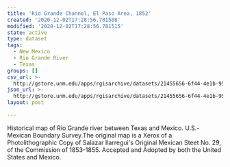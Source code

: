 ```yaml
---
title: 'Rio Grande Channel, El Paso Area, 1852'
created: '2020-12-02T17:28:56.781508'
modified: '2020-12-02T17:28:56.781515'
state: active
type: dataset
tags:
  - New Mexico
  - Rio Grande River
  - Texas
groups: []
csv_url: >-
  http://gstore.unm.edu/apps/rgisarchive/datasets/21455656-6f44-4e1b-95b2-6e6f75a6190a/riograndshp.derived.csv
json_url: >-
  http://gstore.unm.edu/apps/rgisarchive/datasets/21455656-6f44-4e1b-95b2-6e6f75a6190a/riograndshp.derived.json
layout: post

---
```

Historical map of Rio Grande river between Texas and Mexico. U.S.-Mexican Boundary Survey.The original map is a Xerox of a Photolithographic Copy of Salazar Ilarregui's Original Mexican Steet No. 29, of the Commission of 1853-1855. Accepted and Adopted by both the United States and Mexico.

